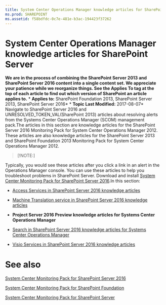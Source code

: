 ```yaml
---
title: System Center Operations Manager knowledge articles for SharePoint Server
ms.prod: SHAREPOINT
ms.assetid: f58bdfdc-0c7e-481e-b3ac-194423f37262
---
```



# System Center Operations Manager knowledge articles for SharePoint Server
 **We are in the process of combining the SharePoint Server 2013 and SharePoint Server 2016 content into a single content set. We appreciate your patience while we reorganize things. See the Applies To tag at the top of each article to find out which version of SharePoint an article applies to.** * **Applies to:** SharePoint Foundation 2013, SharePoint Server 2013, SharePoint Server 2016*  * **Topic Last Modified:** 2017-08-07* Navigate to SharePoint Server 2016 and UNRESOLVED_TOKEN_VAL(SharePoint 2013) articles about resolving alerts from the Systems Center Operations Manager (SCOM) management pack.The articles in this section are knowledge articles for the SharePoint Server 2016 Monitoring Pack for System Center Operations Manager 2012. These articles are also knowledge articles for the SharePoint Server 2013 and SharePoint Foundation 2013 Monitoring Pack for System Center Operations Manager 2012. 
> [!NOTE:]

  
    
    

Typically, you would see these articles after you click a link in an alert in the Operations Manager console. You can use these articles to help you troubleshoot problems in SharePoint Server. Download and install  [System Center Monitoring Pack for SharePoint Server 2016](http://go.microsoft.com/fwlink/?LinkID=746863&amp;clcid=0x409).In this section:
-  [Access Services in SharePoint Server 2016 knowledge articles](html/access-services-in-sharepoint-server-2016-knowledge-articles.md)
    
  
-  [Machine Translation service in SharePoint Server 2016 knowledge articles](html/machine-translation-service-in-sharepoint-server-2016-knowledge-articles.md)
    
  
- **Project Server 2016 Preview knowledge articles for Systems Center Operations Manager**
    
  
-  [Search in SharePoint Server 2016 knowledge articles for Systems Center Operations Manager](html/search-in-sharepoint-server-2016-knowledge-articles-for-systems-center-operation.md)
    
  
-  [Visio Services in SharePoint Server 2016 knowledge articles](html/visio-services-in-sharepoint-server-2016-knowledge-articles.md)
    
  

# See also

#### 

 [System Center Monitoring Pack for SharePoint Server 2016](http://go.microsoft.com/fwlink/?LinkID=746863&amp;clcid=0x409)
  
    
    
 [System Center Monitoring Pack for SharePoint Foundation](https://go.microsoft.com/fwlink/p/?LinkId=272567)
  
    
    
 [System Center Monitoring Pack for SharePoint Server](https://go.microsoft.com/fwlink/p/?LinkId=272568)
  
    
    

  
    
    

